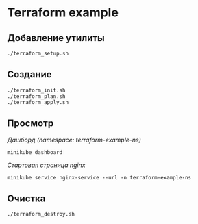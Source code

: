 # Terraform example

## Добавление утилиты
```shell
./terraform_setup.sh
```

## Создание
```shell
./terraform_init.sh
./terraform_plan.sh
./terraform_apply.sh
```

## Просмотр

_Дашборд (namespace: terraform-example-ns)_
```shell
minikube dashboard
```

_Стартовая страница nginx_
```shell
minikube service nginx-service --url -n terraform-example-ns        
```

## Очистка
```shell
./terraform_destroy.sh
```